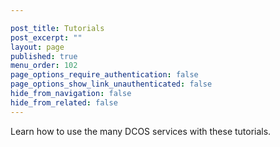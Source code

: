 ```yaml
---

post_title: Tutorials
post_excerpt: ""
layout: page
published: true
menu_order: 102
page_options_require_authentication: false
page_options_show_link_unauthenticated: false
hide_from_navigation: false
hide_from_related: false
---
```

Learn how to use the many DCOS services with these tutorials.